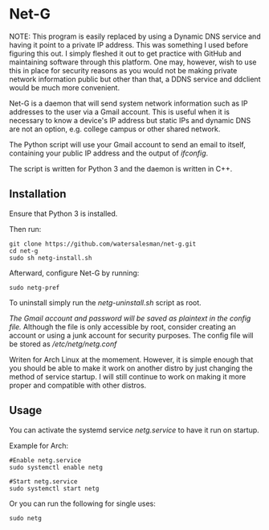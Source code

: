 Net-G
==
NOTE: This program is easily replaced by using a Dynamic DNS service and having it point to a private IP address. This was something I used before figuring this out. I simply fleshed it out to get practice with GitHub and maintaining software through this platform. One may, however, wish to use this in place for security reasons as you would not be making private network information public but other than that, a DDNS service and ddclient would be much more convenient.

Net-G is a daemon that will send system network information such as IP addresses to the user via a Gmail account. This is useful when it is necessary to know a device's IP address but static IPs and dynamic DNS are not an option, e.g. college campus or other shared network.

The Python script will use your Gmail account to send an email to itself, containing your public IP address and the output of *ifconfig*.

The script is written for Python 3 and the daemon is written in C++.


Installation
--
Ensure that Python 3 is installed.

Then run:
```
git clone https://github.com/watersalesman/net-g.git
cd net-g
sudo sh netg-install.sh
```

Afterward, configure Net-G by running:
```
sudo netg-pref
```
To uninstall simply run the *netg-uninstall.sh* script as root.

*The Gmail account and password will be saved as plaintext in the config file.* Although the file is only accessible by root, consider creating an account or using a junk account for security purposes. The config file will be stored as */etc/netg/netg.conf*

Writen for Arch Linux at the momement. However, it is simple enough that you should be able to make it work on another distro by just changing the method of service startup. I will still continue to work on making it more proper and compatible with other distros.

Usage
--
You can activate the systemd service *netg.service* to have it run on startup.

Example for Arch:
```
#Enable netg.service
sudo systemctl enable netg

#Start netg.service
sudo systemctl start netg
```

Or you can run the following for single uses:
```
sudo netg
```
